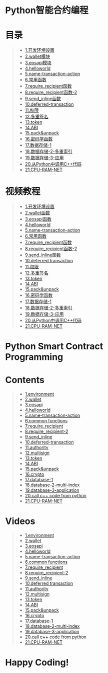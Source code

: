 # Python智能合约编程

# 目录

> - [1.开发环境设置](https://uuosio.github.io/python-smart-contract-programming/01.environment.html)
> - [2.wallet模块](https://uuosio.github.io/python-smart-contract-programming/02.wallet.html)
> - [3.eosapi模块](https://uuosio.github.io/python-smart-contract-programming/03.eosapi.html)
> - [4.helloworld](https://uuosio.github.io/python-smart-contract-programming/04.helloworld.html)
> - [5.name-transaction-action](https://uuosio.github.io/python-smart-contract-programming/05.name-transaction-action.html)
> - [6.常用函数](https://uuosio.github.io/python-smart-contract-programming/06.common-functions.html)
> - [7.require_recipient函数](https://uuosio.github.io/python-smart-contract-programming/07.require_recipient.html)
> - [8.require_recipient函数-2](https://uuosio.github.io/python-smart-contract-programming/08.require_recipient-2.html)
> - [9.send_inline函数](https://uuosio.github.io/python-smart-contract-programming/09.send_inline.html)
> - [10.deferred-transaction](https://uuosio.github.io/python-smart-contract-programming/10.deferred-transaction.html)
> - [11.权限](https://uuosio.github.io/python-smart-contract-programming/11.authority.html)
> - [12.多重签名](https://uuosio.github.io/python-smart-contract-programming/12.multi-sign.html)
> - [13.token](https://uuosio.github.io/python-smart-contract-programming/13.token.html)
> - [14.ABI](https://uuosio.github.io/python-smart-contract-programming/14.abi.html)
> - [15.pack&unpack](https://uuosio.github.io/python-smart-contract-programming/15.pack&unpack.html)
> - [16.密码学函数](https://uuosio.github.io/python-smart-contract-programming/16.crypto.html)
> - [17.数据存储-1](https://uuosio.github.io/python-smart-contract-programming/17.database-1.html)
> - [18.数据存储-2-多重索引](https://uuosio.github.io/python-smart-contract-programming/18.database-multiindex.html)
> - [19.数据存储-3-应用](https://uuosio.github.io/python-smart-contract-programming/19.database-3-implementation.html)
> - [20.从Python中调用C++代码](https://uuosio.github.io/python-smart-contract-programming/20.call-c++-contract.html)
> - [21.CPU-RAM-NET](https://uuosio.github.io/python-smart-contract-programming/21.CPU-RAM-NET.html)

# 视频教程

> - [1.开发环境设置](https://www.youtube.com/watch?v=pEj6Mikt7mE&list=PLdU-2LVoFXHS5KSUwTCIya9GAiJ7BRXhf&index=1)
> - [2.wallet函数](https://www.youtube.com/watch?v=5KxC7gfcDVo&list=PLdU-2LVoFXHS5KSUwTCIya9GAiJ7BRXhf&index=2)
> - [3.eosapi函数](https://www.youtube.com/watch?v=6cY0l4jn4eo&list=PLdU-2LVoFXHS5KSUwTCIya9GAiJ7BRXhf&index=3)
> - [4.helloworld](https://www.youtube.com/watch?v=K-PO6ZFegfw&list=PLdU-2LVoFXHS5KSUwTCIya9GAiJ7BRXhf&index=4)
> - [5.name-transaction-action](https://www.youtube.com/watch?v=6RuIIx3QRYI&list=PLdU-2LVoFXHS5KSUwTCIya9GAiJ7BRXhf&index=5)
> - [6.常用函数](https://www.youtube.com/watch?v=sWftH27Vj-I&list=PLdU-2LVoFXHS5KSUwTCIya9GAiJ7BRXhf&index=6)
> - [7.require_recipient函数](https://www.youtube.com/watch?v=FZ4X_44UR2M&list=PLdU-2LVoFXHS5KSUwTCIya9GAiJ7BRXhf&index=7)
> - [8.require_recipient函数-2](https://www.youtube.com/watch?v=dRk2reLqRXE&list=PLdU-2LVoFXHS5KSUwTCIya9GAiJ7BRXhf&index=8)
> - [9.send_inline函数](https://www.youtube.com/watch?v=v-0O8PMONS0&list=PLdU-2LVoFXHS5KSUwTCIya9GAiJ7BRXhf&index=9)
> - [10.deferred transaction](https://www.youtube.com/watch?v=FnRRrez8wAI&list=PLdU-2LVoFXHS5KSUwTCIya9GAiJ7BRXhf&index=10)
> - [11.权限](https://www.youtube.com/watch?v=zbFsOWpGYRg&list=PLdU-2LVoFXHS5KSUwTCIya9GAiJ7BRXhf&index=11)
> - [12.多重签名](https://www.youtube.com/watch?v=pcLRkzgY23U&list=PLdU-2LVoFXHS5KSUwTCIya9GAiJ7BRXhf&index=12)
> - [13.token](https://www.youtube.com/watch?v=8p4KTk8WYx0&list=PLdU-2LVoFXHS5KSUwTCIya9GAiJ7BRXhf&index=13)
> - [14.ABI](https://www.youtube.com/watch?v=QhrYOBy0vLU&list=PLdU-2LVoFXHS5KSUwTCIya9GAiJ7BRXhf&index=14)
> - [15.pack&unpack](https://www.youtube.com/watch?v=_vhCAccJ11k&list=PLdU-2LVoFXHS5KSUwTCIya9GAiJ7BRXhf&index=15)
> - [16.密码学函数](https://www.youtube.com/watch?v=oTxN_B7Q2tI&list=PLdU-2LVoFXHS5KSUwTCIya9GAiJ7BRXhf&index=16)
> - [17.数据存储-1](https://www.youtube.com/watch?v=3BZf5KmVXTI&list=PLdU-2LVoFXHS5KSUwTCIya9GAiJ7BRXhf&index=17)
> - [18.数据存储-2-多重索引](https://www.youtube.com/watch?v=BExVRvmI9UE&list=PLdU-2LVoFXHS5KSUwTCIya9GAiJ7BRXhf&index=18)
> - [19.数据存储-3-应用](https://www.youtube.com/watch?v=v0DLBu8U18s&list=PLdU-2LVoFXHS5KSUwTCIya9GAiJ7BRXhf&index=19)
> - [20.从Python中调用C++代码](https://www.youtube.com/watch?v=Pioz4hzr-Tw&list=PLdU-2LVoFXHS5KSUwTCIya9GAiJ7BRXhf&index=20)
> - [21.CPU-RAM-NET](https://www.youtube.com/watch?v=l5gsNb4tggs&list=PLdU-2LVoFXHS5KSUwTCIya9GAiJ7BRXhf&index=21)


# Python Smart Contract Programming

# Contents

> - [1.environment](https://uuosio.github.io/python-smart-contract-programming/01.environment.html)
> - [2.wallet](https://uuosio.github.io/python-smart-contract-programming/02.wallet.html)
> - [3.eosapi](https://uuosio.github.io/python-smart-contract-programming/03.eosapi.html)
> - [4.helloworld](https://uuosio.github.io/python-smart-contract-programming/04.helloworld.html)
> - [5.name-transaction-action](https://uuosio.github.io/python-smart-contract-programming/05.name-transaction-action.html)
> - [6.common functions](https://uuosio.github.io/python-smart-contract-programming/06.common-functions.html)
> - [7.require_recipient](https://uuosio.github.io/python-smart-contract-programming/07.require_recipient.html)
> - [8.require_recipient-2](https://uuosio.github.io/python-smart-contract-programming/08.require_recipient-2.html)
> - [9.send_inline](https://uuosio.github.io/python-smart-contract-programming/09.send_inline.html)
> - [10.deferred-transaction](https://uuosio.github.io/python-smart-contract-programming/10.deferred-transaction.html)
> - [11.authority](https://uuosio.github.io/python-smart-contract-programming/11.authority.html)
> - [12.multisign](https://uuosio.github.io/python-smart-contract-programming/12.multi-sign.html)
> - [13.token](https://uuosio.github.io/python-smart-contract-programming/13.token.html)
> - [14.ABI](https://uuosio.github.io/python-smart-contract-programming/14.abi.html)
> - [15.pack&unpack](https://uuosio.github.io/python-smart-contract-programming/15.pack&unpack.html)
> - [16.crypto](https://uuosio.github.io/python-smart-contract-programming/16.crypto.html)
> - [17.database-1](https://uuosio.github.io/python-smart-contract-programming/17.database-1.html)
> - [18.database-2-multi-index](https://uuosio.github.io/python-smart-contract-programming/18.database-multiindex.html)
> - [19.database-3-application](https://uuosio.github.io/python-smart-contract-programming/19.database-3-implementation.html)
> - [20.call c++ code from python](https://uuosio.github.io/python-smart-contract-programming/20.call-c++-contract.html)
> - [21.CPU-RAM-NET](https://uuosio.github.io/python-smart-contract-programming/21.CPU-RAM-NET.html)

# Videos

> - [1.environment](https://www.youtube.com/watch?v=pEj6Mikt7mE&list=PLdU-2LVoFXHS5KSUwTCIya9GAiJ7BRXhf&index=1)
> - [2.wallet](https://www.youtube.com/watch?v=5KxC7gfcDVo&list=PLdU-2LVoFXHS5KSUwTCIya9GAiJ7BRXhf&index=2)
> - [3.eosapi](https://www.youtube.com/watch?v=6cY0l4jn4eo&list=PLdU-2LVoFXHS5KSUwTCIya9GAiJ7BRXhf&index=3)
> - [4.helloworld](https://www.youtube.com/watch?v=K-PO6ZFegfw&list=PLdU-2LVoFXHS5KSUwTCIya9GAiJ7BRXhf&index=4)
> - [5.name-transaction-action](https://www.youtube.com/watch?v=6RuIIx3QRYI&list=PLdU-2LVoFXHS5KSUwTCIya9GAiJ7BRXhf&index=5)
> - [6.common functions](https://www.youtube.com/watch?v=sWftH27Vj-I&list=PLdU-2LVoFXHS5KSUwTCIya9GAiJ7BRXhf&index=6)
> - [7.require_recipient](https://www.youtube.com/watch?v=FZ4X_44UR2M&list=PLdU-2LVoFXHS5KSUwTCIya9GAiJ7BRXhf&index=7)
> - [8.require_recipient-2](https://www.youtube.com/watch?v=dRk2reLqRXE&list=PLdU-2LVoFXHS5KSUwTCIya9GAiJ7BRXhf&index=8)
> - [9.send_inline](https://www.youtube.com/watch?v=v-0O8PMONS0&list=PLdU-2LVoFXHS5KSUwTCIya9GAiJ7BRXhf&index=9)
> - [10.deferred transaction](https://www.youtube.com/watch?v=FnRRrez8wAI&list=PLdU-2LVoFXHS5KSUwTCIya9GAiJ7BRXhf&index=10)
> - [11.authority](https://www.youtube.com/watch?v=zbFsOWpGYRg&list=PLdU-2LVoFXHS5KSUwTCIya9GAiJ7BRXhf&index=11)
> - [12.multisign](https://www.youtube.com/watch?v=pcLRkzgY23U&list=PLdU-2LVoFXHS5KSUwTCIya9GAiJ7BRXhf&index=12)
> - [13.token](https://www.youtube.com/watch?v=8p4KTk8WYx0&list=PLdU-2LVoFXHS5KSUwTCIya9GAiJ7BRXhf&index=13)
> - [14.ABI](https://www.youtube.com/watch?v=QhrYOBy0vLU&list=PLdU-2LVoFXHS5KSUwTCIya9GAiJ7BRXhf&index=14)
> - [15.pack&unpack](https://www.youtube.com/watch?v=_vhCAccJ11k&list=PLdU-2LVoFXHS5KSUwTCIya9GAiJ7BRXhf&index=15)
> - [16.crypto](https://www.youtube.com/watch?v=oTxN_B7Q2tI&list=PLdU-2LVoFXHS5KSUwTCIya9GAiJ7BRXhf&index=16)
> - [17.database-1](https://www.youtube.com/watch?v=3BZf5KmVXTI&list=PLdU-2LVoFXHS5KSUwTCIya9GAiJ7BRXhf&index=17)
> - [18.database-2-multi-index](https://www.youtube.com/watch?v=BExVRvmI9UE&list=PLdU-2LVoFXHS5KSUwTCIya9GAiJ7BRXhf&index=18)
> - [19.database-3-application](https://www.youtube.com/watch?v=v0DLBu8U18s&list=PLdU-2LVoFXHS5KSUwTCIya9GAiJ7BRXhf&index=19)
> - [20.call c++ code from python](https://www.youtube.com/watch?v=Pioz4hzr-Tw&list=PLdU-2LVoFXHS5KSUwTCIya9GAiJ7BRXhf&index=20)
> - [21.CPU-RAM-NET](https://www.youtube.com/watch?v=l5gsNb4tggs&list=PLdU-2LVoFXHS5KSUwTCIya9GAiJ7BRXhf&index=21)


# Happy Coding!
